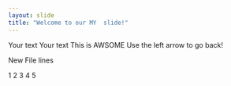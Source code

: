 ```yaml
---
layout: slide
title: "Welcome to our MY  slide!"
---
```

Your text
Your text  This is AWSOME
Use the left arrow to go back!


New File lines

1
2
3
4
5
